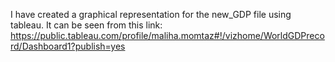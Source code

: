 
I have created a graphical representation for the new_GDP file using tableau. It can be seen from this link:
https://public.tableau.com/profile/maliha.momtaz#!/vizhome/WorldGDPrecord/Dashboard1?publish=yes
